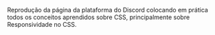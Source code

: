 Reprodução da página da plataforma do Discord colocando em prática todos os conceitos aprendidos sobre CSS, principalmente sobre Responsividade no CSS. 
